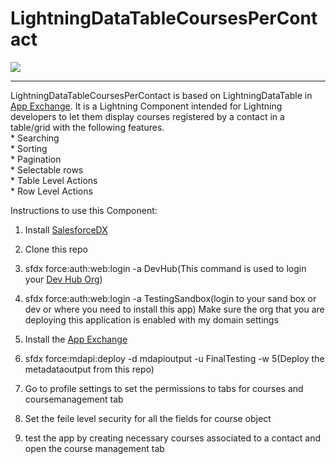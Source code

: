 # LightningDataTableCoursesPerContact
<img src="https://travis-ci.org/akkibaddi/LightningDataTableCoursesPerContact.svg?branch=master"></img>
<hr>
LightningDataTableCoursesPerContact is based on LightningDataTable in <a href="https://appexchange.salesforce.com/listingDetail?listingId=a0N3A00000E9TBZUA3">App Exchange</a>. It is a Lightning Component intended for Lightning developers to let them display courses registered by a contact in a table/grid with the following features.<br/>
* Searching<br/>
* Sorting<br/>
* Pagination<br/>
* Selectable rows<br/>
* Table Level Actions<br/>
* Row Level Actions<br/>

Instructions to use this Component:
1) Install <a href="https://developer.salesforce.com/tools/sfdxcli">SalesforceDX</a>
2) Clone this repo
3) sfdx force:auth:web:login -a DevHub(This command is used to login your <a href="https://developer.salesforce.com/docs/atlas.en-us.sfdx_setup.meta/sfdx_setup/sfdx_setup_enable_devhub.htm">Dev Hub Org</a>)

4) sfdx force:auth:web:login -a TestingSandbox(login to your sand box or dev or where you need to install this app)
Make sure the org that you are deploying this application is enabled with my domain settings
5) Install the <a href="https://appexchange.salesforce.com/listingDetail?listingId=a0N3A00000E9TBZUA3">App Exchange</a>

6) sfdx force:mdapi:deploy -d mdapioutput -u FinalTesting -w 5(Deploy the metadataoutput from this repo)

7) Go to profile settings to set the permissions to tabs for courses and coursemanagement tab

8) Set the feile level security for all the fields for course object

9) test the app by creating necessary courses associated to a contact and open the course management tab

